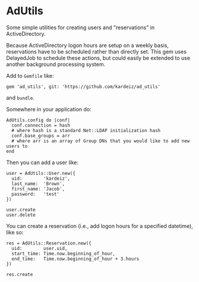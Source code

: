 # AdUtils

Some simple utilities for creating users and "reservations" in ActiveDirectory.

Because ActiveDirectory logon hours are setup on a weekly basis, reservations have to be scheduled rather than directly set. This gem uses DelayedJob to schedule these actions, but could easily be extended to use another background processing system.

Add to `Gemfile` like:

    gem 'ad_utils', git: 'https://github.com/kardeiz/ad_utils'

and `bundle`.

Somewhere in your application do:

    AdUtils.config do |conf|
      conf.connection = hash
      # where hash is a standard Net::LDAP initialization hash
      conf.base_groups = arr
      # where arr is an array of Group DNs that you would like to add new users to
    end

Then you can add a user like:

    user = AdUtils::User.new({
      uid:        'kardeiz',
      last_name:  'Brown',
      first_name: 'Jacob',
      password:   'test'
    })

    user.create
    user.delete

You can create a reservation (i.e., add logon hours for a specified datetime), like so:

    res = AdUtils::Reservation.new({
      uid:        user.uid,
      start_time: Time.now.beginning_of_hour,
      end_time:   Time.now.beginning_of_hour + 3.hours
    })

    res.create
